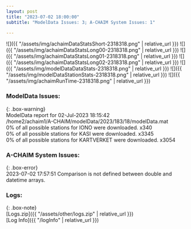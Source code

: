 ```yaml
---
layout: post
title: "2023-07-02 18:00:00"
subtitle: "ModelData Issues: 3; A-CHAIM System Issues: 1"

---
```


![]({{ "/assets/img/achaimDataStatsShort-2318318.png" | relative_url }})
![]({{ "/assets/img/achaimDataStatsLong00-2318318.png" | relative_url }})
![]({{ "/assets/img/achaimDataStatsLong01-2318318.png" | relative_url }})
![]({{ "/assets/img/achaimDataStatsLong02-2318318.png" | relative_url }})
![]({{ "/assets/img/modelDataDataStats-2318318.png" | relative_url }})
![]({{ "/assets/img/modelDataStationStats-2318318.png" | relative_url }})
![]({{ "/assets/img/achaimRunTime-2318318.png" | relative_url }})


### ModelData Issues:  
  
{: .box-warning}  
 ModelData report for 02-Jul-2023 18:15:42   
 /home2/achaim1/A-CHAIM/modelData/2023/183/18/modelData.mat   
 0% of all possible stations for IONO were downloaded. x340   
 0% of all possible stations for KASI were downloaded. x3345   
 0% of all possible stations for KARTVERKET were downloaded. x3054   
  
### A-CHAIM System Issues:  
  
{: .box-error}  
2023-07-02 17:57:51 Comparison is not defined between double and datetime arrays.  

### Logs:  
  
{: .box-note}  
[Logs.zip]({{ "/assets/other/logs.zip" | relative_url }})  
[Log Info]({{ "/logInfo" | relative_url }})  
